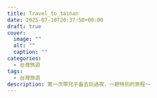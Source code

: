 ```yaml
---
title: Travel_to_tainan
date: 2025-07-10T20:37:50+08:00
draft: true
cover:
  image: ""
  alt: ""
  caption: ""
categories:
  - 台灣旅遊
tags:
  - 台灣旅遊
description: 第一次帶兒子畜去玩過夜，一趟特別的旅程～
---
```



